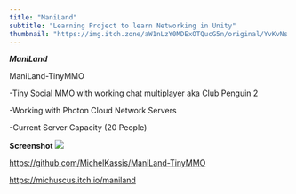 ```yaml
---
title: "ManiLand"
subtitle: "Learning Project to learn Networking in Unity"
thumbnail: "https://img.itch.zone/aW1nLzY0MDExOTQucG5n/original/YvKvNs.png"
---
```


_**ManiLand**_

ManiLand-TinyMMO

-Tiny Social MMO with working chat multiplayer aka Club Penguin 2

-Working with Photon Cloud Network Servers

-Current Server Capacity (20 People)

**Screenshot**
![](https://img.itch.zone/aW1nLzY0MDExOTQucG5n/original/YvKvNs.png)

https://github.com/MichelKassis/ManiLand-TinyMMO

https://michuscus.itch.io/maniland